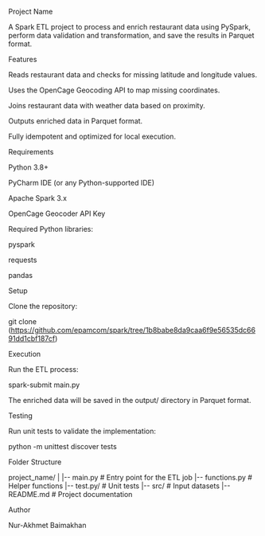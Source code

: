 Project Name

A Spark ETL project to process and enrich restaurant data using PySpark, perform data validation and transformation, and save the results in Parquet format.

Features

Reads restaurant data and checks for missing latitude and longitude values.

Uses the OpenCage Geocoding API to map missing coordinates.

Joins restaurant data with weather data based on proximity.

Outputs enriched data in Parquet format.

Fully idempotent and optimized for local execution.

Requirements

Python 3.8+

PyCharm IDE (or any Python-supported IDE)

Apache Spark 3.x

OpenCage Geocoder API Key

Required Python libraries:

pyspark

requests

pandas

Setup

Clone the repository:

git clone (https://github.com/epamcom/spark/tree/1b8babe8da9caa6f9e56535dc6691dd1cbf187cf)


Execution

Run the ETL process:

spark-submit main.py

The enriched data will be saved in the output/ directory in Parquet format.

Testing

Run unit tests to validate the implementation:

python -m unittest discover tests

Folder Structure

project_name/
|
|-- main.py                 # Entry point for the ETL job
|-- functions.py            # Helper functions
|-- test.py/                # Unit tests
|-- src/                    # Input datasets
|-- README.md               # Project documentation


Author

Nur-Akhmet Baimakhan




